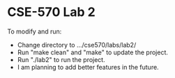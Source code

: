 # CSE-570 Lab 2

To modify and run:
   * Change directory to .../cse570/labs/lab2/  
   * Run "make clean" and "make" to update the project.  
   * Run "./lab2" to run the project.
   * I am planning to add better features in the future.
